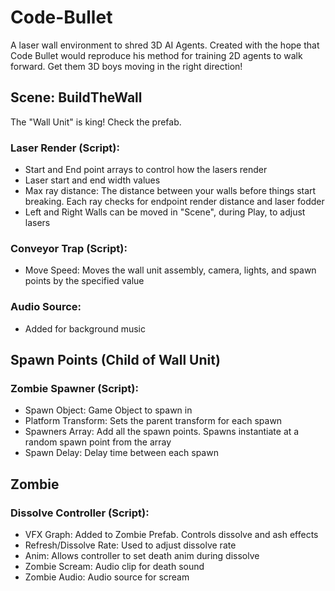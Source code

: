 # Code-Bullet
 A laser wall environment to shred 3D AI Agents. Created with the hope that Code Bullet would reproduce his method for training 2D agents to walk forward. Get them 3D boys moving in the right direction!

 ## Scene: BuildTheWall<br/>
 The "Wall Unit" is king! Check the prefab.
 
 ### Laser Render (Script):
  - Start and End point arrays to control how the lasers render
  - Laser start and end width values
  - Max ray distance: The distance between your walls before things start breaking. Each ray checks for endpoint render distance and laser fodder
  - Left and Right Walls can be moved in "Scene", during Play, to adjust lasers

 ### Conveyor Trap (Script): 
  - Move Speed: Moves the wall unit assembly, camera, lights, and spawn points by the specified value

 ### Audio Source:
  - Added for background music

 ## Spawn Points (Child of Wall Unit)
 ### Zombie Spawner (Script):
  - Spawn Object: Game Object to spawn in
  - Platform Transform: Sets the parent transform for each spawn
  - Spawners Array: Add all the spawn points. Spawns instantiate at a random spawn point from the array
  - Spawn Delay: Delay time between each spawn

 ## Zombie
 ### Dissolve Controller (Script):
  - VFX Graph: Added to Zombie Prefab. Controls dissolve and ash effects
  - Refresh/Dissolve Rate: Used to adjust dissolve rate
  - Anim: Allows controller to set death anim during dissolve
  - Zombie Scream: Audio clip for death sound
  - Zombie Audio: Audio source for scream
